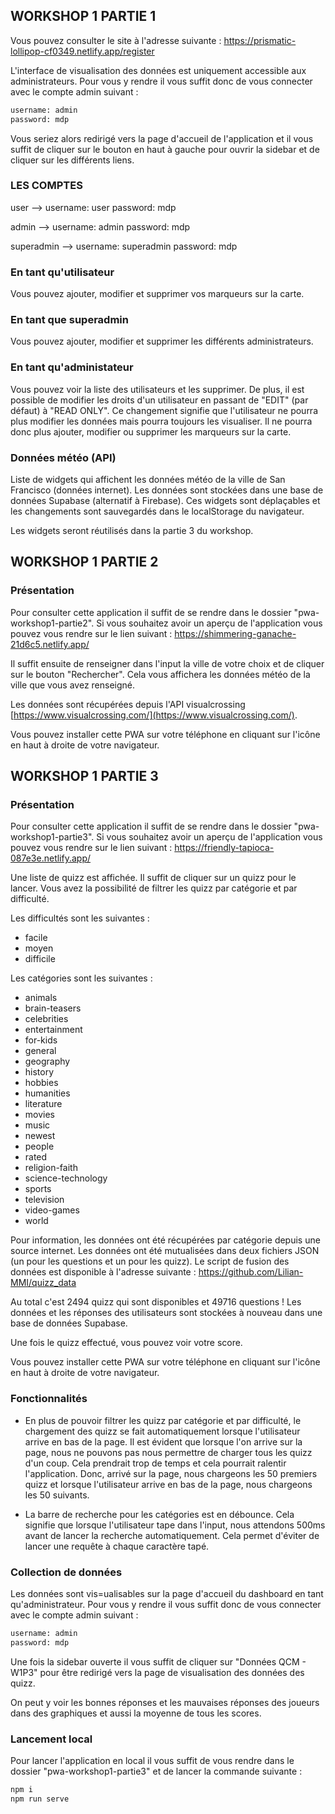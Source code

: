 ## WORKSHOP 1 PARTIE 1

Vous pouvez consulter le site à l'adresse suivante : https://prismatic-lollipop-cf0349.netlify.app/register

L'interface de visualisation des données est uniquement accessible aux administrateurs.
Pour vous y rendre il vous suffit donc de vous connecter avec le compte admin suivant :

```bash
username: admin
password: mdp
```

Vous seriez alors redirigé vers la page d'accueil de l'application et il vous suffit de cliquer sur le bouton en haut à gauche pour ouvrir la sidebar et de cliquer sur les différents liens.

### LES COMPTES 

user --> 
    username: user
    password: mdp

admin -->
    username: admin
    password: mdp

superadmin -->
    username: superadmin
    password: mdp

### En tant qu'utilisateur

Vous pouvez ajouter, modifier et supprimer vos marqueurs sur la carte.

### En tant que superadmin

Vous pouvez ajouter, modifier et supprimer les différents administrateurs.

### En tant qu'administateur

Vous pouvez voir la liste des utilisateurs et les supprimer.
De plus, il est possible de modifier les droits d'un utilisateur en passant de "EDIT" (par défaut) à "READ ONLY". Ce changement signifie que l'utilisateur ne pourra plus modifier les données mais pourra toujours les visualiser. Il ne pourra donc plus ajouter, modifier ou supprimer les marqueurs sur la carte.

### Données météo (API)

Liste de widgets qui affichent les données météo de la ville de San Francisco (données internet).
Les données sont stockées dans une base de données Supabase (alternatif à Firebase).
Ces widgets sont déplaçables et les changements sont sauvegardés dans le localStorage du navigateur.

Les widgets seront réutilisés dans la partie 3 du workshop.

## WORKSHOP 1 PARTIE 2

### Présentation

Pour consulter cette application il suffit de se rendre dans le dossier "pwa-workshop1-partie2".
Si vous souhaitez avoir un aperçu de l'application vous pouvez vous rendre sur le lien suivant : https://shimmering-ganache-21d6c5.netlify.app/

Il suffit ensuite de renseigner dans l'input la ville de votre choix et de cliquer sur le bouton "Rechercher".
Cela vous affichera les données météo de la ville que vous avez renseigné.

Les données sont récupérées depuis l'API visualcrossing [https://www.visualcrossing.com/](https://www.visualcrossing.com/).

Vous pouvez installer cette PWA sur votre téléphone en cliquant sur l'icône en haut à droite de votre navigateur.

## WORKSHOP 1 PARTIE 3

### Présentation

Pour consulter cette application il suffit de se rendre dans le dossier "pwa-workshop1-partie3".
Si vous souhaitez avoir un aperçu de l'application vous pouvez vous rendre sur le lien suivant : https://friendly-tapioca-087e3e.netlify.app/

Une liste de quizz est affichée. Il suffit de cliquer sur un quizz pour le lancer.
Vous avez la possibilité de filtrer les quizz par catégorie et par difficulté.

Les difficultés sont les suivantes :
- facile
- moyen
- difficile

Les catégories sont les suivantes :
- animals
- brain-teasers
- celebrities
- entertainment
- for-kids
- general
- geography
- history
- hobbies
- humanities
- literature
- movies
- music
- newest
- people
- rated
- religion-faith
- science-technology
- sports
- television
- video-games
- world

Pour information, les données ont été récupérées par catégorie depuis une source internet. Les données ont été mutualisées dans deux fichiers JSON (un pour les questions et un pour les quizz).
Le script de fusion des données est disponible à l'adresse suivante : https://github.com/Lilian-MMI/quizz_data

Au total c'est 2494 quizz qui sont disponibles et 49716 questions !
Les données et les réponses des utilisateurs sont stockées à nouveau dans une base de données Supabase.

Une fois le quizz effectué, vous pouvez voir votre score.

Vous pouvez installer cette PWA sur votre téléphone en cliquant sur l'icône en haut à droite de votre navigateur.

### Fonctionnalités

- En plus de pouvoir filtrer les quizz par catégorie et par difficulté, le chargement des quizz se fait automatiquement lorsque l'utilisateur arrive en bas de la page.
Il est évident que lorsque l'on arrive sur la page, nous ne pouvons pas nous permettre de charger tous les quizz d'un coup. Cela prendrait trop de temps et cela pourrait ralentir l'application. Donc, arrivé sur la page, nous chargeons les 50 premiers quizz et lorsque l'utilisateur arrive en bas de la page, nous chargeons les 50 suivants.

- La barre de recherche pour les catégories est en débounce. Cela signifie que lorsque l'utilisateur tape dans l'input, nous attendons 500ms avant de lancer la recherche automatiquement. Cela permet d'éviter de lancer une requête à chaque caractère tapé.

### Collection de données

Les données sont vis=ualisables sur la page d'accueil du dashboard en tant qu'administrateur.
Pour vous y rendre il vous suffit donc de vous connecter avec le compte admin suivant :

```bash
username: admin
password: mdp
```

Une fois la sidebar ouverte il vous suffit de cliquer sur "Données QCM - W1P3" pour être redirigé vers la page de visualisation des données des quizz.

On peut y voir les bonnes réponses et les mauvaises réponses des joueurs dans des graphiques et aussi la moyenne de tous les scores.

### Lancement local

Pour lancer l'application en local il vous suffit de vous rendre dans le dossier "pwa-workshop1-partie3" et de lancer la commande suivante :

```bash
npm i
npm run serve
```


